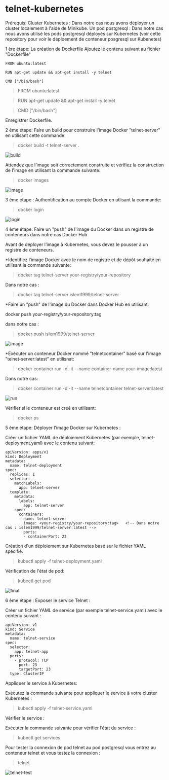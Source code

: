 # telnet-kubernetes

Prérequis:
Cluster Kubernetes : Dans notre cas nous avons déployer un cluster localement à l'aide de Minikube.
Un pod postgresql : Dans notre cas nous avons utilisé les pods postgresql déployés sur Kubernetes (voir cette repository pour voir le déploement de conteneur posgresql sur Kubenetes)

1 ère étape: La création de Dockerfile
Ajoutez le contenu suivant au fichier "Dockerfile"

```
FROM ubuntu:latest

RUN apt-get update && apt-get install -y telnet

CMD ["/bin/bash"]
```

> FROM ubuntu:latest

> RUN apt-get update && apt-get install -y telnet

> CMD ["/bin/bash"]

Enregistrer Dockerfile.

2 ème étape:
Faire un build pour construire l'image Docker "telnet-server" en utilisant cette commande:

> docker build -t telnet-server .

![build](https://github.com/Islem99/telnet-kubernetes/assets/84632827/fb990b2d-1e77-4358-9224-b3fdc8033f27)

Attendez que l’image soit correctement construite et vérifiez la construction de l'image en utilisant la commande suivante:

> docker images

![image](https://github.com/Islem99/telnet-kubernetes/assets/84632827/568d7ffa-05a1-4b49-9271-c439359a712f)

3 ème étape : Authentification au compte Docker en utlisant la commande:

> docker login

![login](https://github.com/Islem99/telnet-kubernetes/assets/84632827/694dcd38-688d-4200-af58-e2239a5b56e9)


4 ème étape: Faire un "push" de l'image du Docker dans un registre de conteneurs dans notre cas Docker Hub

Avant de déployer l’image à Kubernetes, vous devez le pousser à un registre de conteneurs.

  *Identifiez l’image Docker avec le nom de registre et de dépôt souhaité en utilisant la commande suivante:
  
  > docker tag telnet-server your-registry/your-repository

  Dans notre cas : 
  > docker tag telnet-server islem1999/telnet-server

*Faire un "push" de l'image du Docker dans Docker Hub en utilisant:

docker push your-registry/your-repository:tag

dans notre cas :
> docker push islem1999/telnet-server

![image](https://github.com/Islem99/telnet-kubernetes/assets/84632827/21e42230-6167-4556-9956-0b74eacb5e11)


*Exécuter un conteneur Docker nommé "telnetcontainer" basé sur l'image "telnet-server:latest" en utilisnat:

>docker container run -d -it --name container-name your-image:latest

Dans notre cas:

> docker container run -d -it --name telnetcontainer telnet-server:latest

![run](https://github.com/Islem99/telnet-kubernetes/assets/84632827/ed6d66db-487a-4fa1-b466-227d4ba9a1da)


Vérifier si le conteneur est créé en utilisant:

> docker ps

5 ème étape: Déployer l’image Docker sur Kubernetes :

Créer un fichier YAML de déploiement Kubernetes (par exemple, telnet-deployment.yaml) avec le contenu suivant: 

```
apiVersion: apps/v1
kind: Deployment
metadata:
  name: telnet-deployment
spec:
  replicas: 1
  selector:
    matchLabels:
      app: telnet-server
  template:
    metadata:
      labels:
        app: telnet-server
    spec:
      containers:
      - name: telnet-server
        image: <your-registry/your-repository:tag>   <!-- Dans notre cas : islem1999/telnet-server:latest -->
        ports:
        - containerPort: 23

```

 Création d'un déploiement sur Kubernetes basé sur le fichier YAML spécifié.
 
 > kubectl apply -f telnet-deployment.yaml

Vérification de l'état de pod:

> kubectl get pod

![final](https://github.com/Islem99/telnet-kubernetes/assets/84632827/6b6c1559-3b37-490c-b464-76b117c86575)

6 ème étape : Exposer le service Telnet :

Créer un fichier YAML de service (par exemple telnet-service.yaml) avec le contenu suivant :

```
apiVersion: v1
kind: Service
metadata:
  name: telnet-service
spec:
  selector:
    app: telnet-app
  ports:
    - protocol: TCP
      port: 23
      targetPort: 23
  type: ClusterIP
```

Appliquer le service à Kubernetes:

Exécutez la commande suivante pour appliquer le service à votre cluster Kubernetes :

> kubectl apply -f telnet-service.yaml

Vérifier le service :

Exécuter la commande suivante pour vérifier l’état du service :

> kubectl get services

Pour tester la connexion de pod telnet au pod postgresql vous entrez au conteneur telnet et vous testez la connexion :

> telnet <adresse-ip-depod-postgresql> <port-deposgresql>

![telnet-test](https://github.com/Islem99/telnet-kubernetes/assets/84632827/4c23f8b9-c886-4e44-9c22-fa87ab291d97)




 
